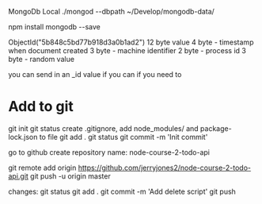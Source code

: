 MongoDb Local
./mongod --dbpath ~/Develop/mongodb-data/

npm install mongodb --save 

ObjectId("5b848c5bd77b918d3a0b1ad2")
12 byte value
4 byte - timestamp when document created
3 byte - machine identifier
2 byte - process id
3 byte - random value

you can send in an _id value if you can if you need to

Add to git
==================
git init
git status
create .gitignore, add node_modules/ and package-lock.json to file
git add .
git status
git commit -m 'Init commit'

go to github
create repository
name: node-course-2-todo-api

git remote add origin https://github.com/jerryjones2/node-course-2-todo-api.git
git push -u origin master

changes:
git status
git add .
git commit -m 'Add delete script'
git push

